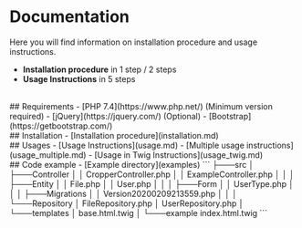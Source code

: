 Documentation
=============
Here you will find information on installation procedure and usage instructions.
- **Installation procedure** in 1 step / 2 steps
- **Usage Instructions** in 5 steps
<br>
## Requirements
- [PHP 7.4](https://www.php.net/) (Minimum version required)
- [jQuery](https://jquery.com/) (Optional)
- [Bootstrap](https://getbootstrap.com/)
<br>
## Installation
- [Installation procedure](installation.md)
<br>
## Usages
- [Usage Instructions](usage.md)
    - [Multiple usage instructions](usage_multiple.md)
- [Usage in Twig Instructions](usage_twig.md)
<br>
## Code example
- [Example directory](examples)
```
├───src
│   ├───Controller
│   │       CropperController.php
│   │       ExampleController.php
│   │
│   ├───Entity
│   │       File.php
│   │       User.php
│   │
│   ├───Form
│   │       UserType.php
│   │
│   ├───Migrations
│   │       Version20200209213559.php
│   │
│   └───Repository
│           FileRepository.php
│           UserRepository.php
│
└───templates
    │   base.html.twig
    │
    └───example
            index.html.twig
```
